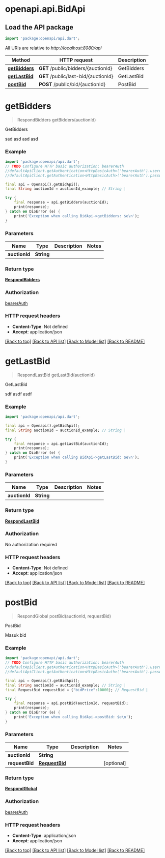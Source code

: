 # openapi.api.BidApi

## Load the API package
```dart
import 'package:openapi/api.dart';
```

All URIs are relative to *http://localhost:8080/api*

Method | HTTP request | Description
------------- | ------------- | -------------
[**getBidders**](BidApi.md#getbidders) | **GET** /public/bidders/{auctionId} | GetBidders
[**getLastBid**](BidApi.md#getlastbid) | **GET** /public/last-bid/{auctionId} | GetLastBid
[**postBid**](BidApi.md#postbid) | **POST** /public/bid/{auctionId} | PostBid


# **getBidders**
> RespondBidders getBidders(auctionId)

GetBidders

sad asd asd asd

### Example
```dart
import 'package:openapi/api.dart';
// TODO Configure HTTP basic authorization: bearerAuth
//defaultApiClient.getAuthentication<HttpBasicAuth>('bearerAuth').username = 'YOUR_USERNAME'
//defaultApiClient.getAuthentication<HttpBasicAuth>('bearerAuth').password = 'YOUR_PASSWORD';

final api = Openapi().getBidApi();
final String auctionId = auctionId_example; // String | 

try {
    final response = api.getBidders(auctionId);
    print(response);
} catch on DioError (e) {
    print('Exception when calling BidApi->getBidders: $e\n');
}
```

### Parameters

Name | Type | Description  | Notes
------------- | ------------- | ------------- | -------------
 **auctionId** | **String**|  | 

### Return type

[**RespondBidders**](RespondBidders.md)

### Authorization

[bearerAuth](../README.md#bearerAuth)

### HTTP request headers

 - **Content-Type**: Not defined
 - **Accept**: application/json

[[Back to top]](#) [[Back to API list]](../README.md#documentation-for-api-endpoints) [[Back to Model list]](../README.md#documentation-for-models) [[Back to README]](../README.md)

# **getLastBid**
> RespondLastBid getLastBid(auctionId)

GetLastBid

 sdf asdf asdf 

### Example
```dart
import 'package:openapi/api.dart';

final api = Openapi().getBidApi();
final String auctionId = auctionId_example; // String | 

try {
    final response = api.getLastBid(auctionId);
    print(response);
} catch on DioError (e) {
    print('Exception when calling BidApi->getLastBid: $e\n');
}
```

### Parameters

Name | Type | Description  | Notes
------------- | ------------- | ------------- | -------------
 **auctionId** | **String**|  | 

### Return type

[**RespondLastBid**](RespondLastBid.md)

### Authorization

No authorization required

### HTTP request headers

 - **Content-Type**: Not defined
 - **Accept**: application/json

[[Back to top]](#) [[Back to API list]](../README.md#documentation-for-api-endpoints) [[Back to Model list]](../README.md#documentation-for-models) [[Back to README]](../README.md)

# **postBid**
> RespondGlobal postBid(auctionId, requestBid)

PostBid

Masuk bid

### Example
```dart
import 'package:openapi/api.dart';
// TODO Configure HTTP basic authorization: bearerAuth
//defaultApiClient.getAuthentication<HttpBasicAuth>('bearerAuth').username = 'YOUR_USERNAME'
//defaultApiClient.getAuthentication<HttpBasicAuth>('bearerAuth').password = 'YOUR_PASSWORD';

final api = Openapi().getBidApi();
final String auctionId = auctionId_example; // String | 
final RequestBid requestBid = {"bidPrice":10000}; // RequestBid | 

try {
    final response = api.postBid(auctionId, requestBid);
    print(response);
} catch on DioError (e) {
    print('Exception when calling BidApi->postBid: $e\n');
}
```

### Parameters

Name | Type | Description  | Notes
------------- | ------------- | ------------- | -------------
 **auctionId** | **String**|  | 
 **requestBid** | [**RequestBid**](RequestBid.md)|  | [optional] 

### Return type

[**RespondGlobal**](RespondGlobal.md)

### Authorization

[bearerAuth](../README.md#bearerAuth)

### HTTP request headers

 - **Content-Type**: application/json
 - **Accept**: application/json

[[Back to top]](#) [[Back to API list]](../README.md#documentation-for-api-endpoints) [[Back to Model list]](../README.md#documentation-for-models) [[Back to README]](../README.md)

